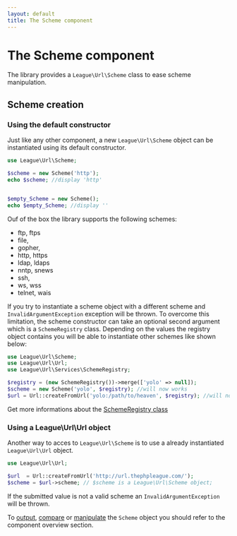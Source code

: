 ```yaml
---
layout: default
title: The Scheme component
---
```


# The Scheme component

The library provides a `League\Url\Scheme` class to ease scheme manipulation.

## Scheme creation

### Using the default constructor

Just like any other component, a new `League\Url\Scheme` object can be instantiated using its default constructor.

~~~php
use League\Url\Scheme;

$scheme = new Scheme('http');
echo $scheme; //display 'http'


$empty_Scheme = new Scheme();
echo $empty_Scheme; //display ''
~~~

Ouf of the box the library supports the following schemes:

- ftp, ftps
- file,
- gopher,
- http, https
- ldap, ldaps
- nntp, snews
- ssh,
- ws, wss
- telnet, wais

If you try to instantiate a scheme object with a different scheme and `InvalidArgumentException` exception will be thrown. To overcome this limitation, the scheme constructor can take an optional second argument which is a `SchemeRegistry` class. Depending on the values the registry object contains you will be able to instantiate other schemes like shown below:


~~~php
use League\Url\Scheme;
use League\Url\Url;
use League\Url\Services\SchemeRegistry;

$registry = (new SchemeRegistry())->merge(['yolo' => null]);
$scheme = new Scheme('yolo', $registry); //will now works
$url = Url::createFromUrl('yolo:/path/to/heaven', $registry); //will now works
~~~

Get more informations about the [SchemeRegistry class](/4.0/services/scheme-registration/)

### Using a League\Url\Url object

Another way to acces to `League\Url\Scheme` is to use a already instantiated `League\Url\Url` object.

~~~php
use League\Url\Url;

$url  = Url::createFromUrl('http://url.thephpleague.com/');
$scheme = $url->scheme; // $scheme is a League\Url\Scheme object;
~~~

<p class="message-warning">If the submitted value is not a valid scheme an <code>InvalidArgumentException</code> will be thrown.</p>

To [output](/4.0/components/overview/#components-string-representations), [compare](/4.0/components/overview/#components-comparison) or [manipulate](/4.0/components/overview/#components-modification) the `Scheme` object you should refer to the component overview section.